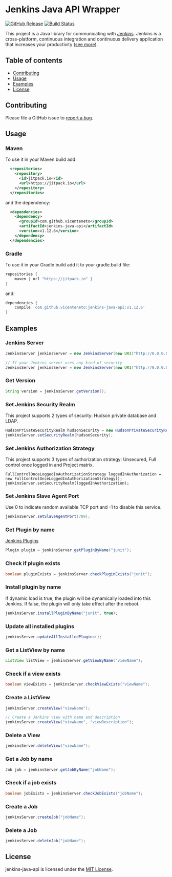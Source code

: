 # Jenkins Java API Wrapper

[![GitHub Release](https://img.shields.io/github/release/vicenteneto/jenkins-java-api.svg)](https://github.com/vicenteneto/jenkins-java-api/releases)
[![Build Status](https://img.shields.io/travis/vicenteneto/jenkins-java-api/master.svg)](https://travis-ci.org/vicenteneto/jenkins-java-api)

This project is a Java library for communicating with [Jenkins](https://github.com/jenkinsci/jenkins/). Jenkins is a cross-platform, continuous integration and continuous delivery application that increases your productivity ([see more](https://wiki.jenkins-ci.org/display/JENKINS/Meet+Jenkins)).

## Table of contents

* [Contributing](#contributing)
* [Usage](#usage)
* [Examples](#examples)
* [License](#license)

## Contributing

Please file a GitHub issue to [report a bug](https://github.com/vicenteneto/jenkins-java-api/issues).

## Usage

### Maven
To use it in your Maven build add:
```xml
  <repositories>
    <repository>
      <id>jitpack.io</id>
      <url>https://jitpack.io</url>
    </repository>
  </repositories>
```
and the dependency:
```xml
  <dependencies>
    <dependency>
      <groupId>com.github.vicenteneto</groupId>
      <artifactId>jenkins-java-api</artifactId>
      <version>v1.12.6</version>
    </dependency>
  </dependencies>
```

### Gradle
To use it in your Gradle build add it to your gradle.build file:
```gradle
repositories {
    maven { url "https://jitpack.io" }
}
```
and:
```gradle
dependencies {
    compile 'com.github.vicenteneto:jenkins-java-api:v1.12.6'
}
```

## Examples

### Jenkins Server
```java
JenkinsServer jenkinsServer = new JenkinsServer(new URI("http://0.0.0.0/jenkins"));

// If your Jenkins server uses any kind of security
JenkinsServer jenkinsServer = new JenkinsServer(new URI("http://0.0.0.0/jenkins"), "username", "password");
```

### Get Version
```java
String version = jenkinsServer.getVersion();
```

### Set Jenkins Security Realm
This project supports 2 types of security: Hudson private database and LDAP.
```java
HudsonPrivateSecurityRealm hudsonSecurity = new HudsonPrivateSecurityRealm(true);
jenkinsServer.setSecurityRealm(hudsonSecurity);
```

### Set Jenkins Authorization Strategy
This project supports 3 types of authorization strategy: Unsecured, Full control once logged in and Project matrix.
```javainstallPluginByName
FullControlOnceLoggedInAuthorizationStrategy loggedInAuthorization = new FullControlOnceLoggedInAuthorizationStrategy();
jenkinsServer.setSecurityRealm(loggedInAuthorization);
```

### Set Jenkins Slave Agent Port
Use 0 to indicate random available TCP port and -1 to disable this service.
```java
jenkinsServer.setSlaveAgentPort(789);
```

### Get Plugin by name
[Jenkins Plugins](https://wiki.jenkins-ci.org/display/JENKINS/Plugins)
```java
Plugin plugin = jenkinsServer.getPluginByName("junit");
```

### Check if plugin exists
```java
boolean pluginExists = jenkinsServer.checkPluginExists("junit");
```

### Install plugin by name
If dynamic load is true, the plugin will be dynamically loaded into this Jenkins. If false, the plugin will only take effect after the reboot.
```java
jenkinsServer.installPluginByName("junit", true);
```

### Update all installed plugins
```java
jenkinsServer.updateAllInstalledPlugins();
```

### Get a ListView by name
```java
ListView listView = jenkinsServer.getViewByName("viewName");
```

### Check if a view exists
```java
boolean viewExists = jenkinsServer.checkViewExists("viewName");
```

### Create a ListView
```java
jenkinsServer.createView("viewName");

// Create a Jenkins view with name and description
jenkinsServer.createView("viewName", "viewDescription");
```

### Delete a View
```java
jenkinsServer.deleteView("viewName");
```

### Get a Job by name
```java
Job job = jenkinsServer.getJobByName("jobName");
```

### Check if a job exists
```java
boolean jobExists = jenkinsServer.checkJobExists("jobName");
```

### Create a Job
```java
jenkinsServer.createJob("jobName");
```

### Delete a Job
```java
jenkinsServer.deleteJob("jobName");
```

## License

jenkins-java-api is licensed under the [MIT License](http://opensource.org/licenses/MIT).